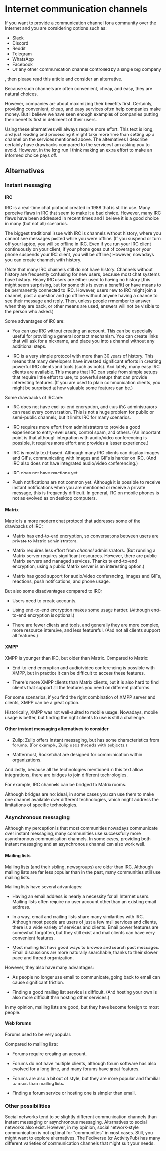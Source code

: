 # Internet communication channels

If you want to provide a communication channel for a community over the Internet and you are considering options such as:

* Slack
* Discord
* Reddit
* Telegram
* WhatsApp
* Facebook
* Or any other communication channel controlled by a single big company

, then please read this article and consider an alternative.

Because such channels are often convenient, cheap, and easy, they are natural choices.

However, companies are about maximizing their benefits first.
Certainly, providing convenient, cheap, and easy services often help companies make money.
But I believe we have seen enough examples of companies putting their benefits first in detriment of their users.

Using these alternatives will always require more effort.
This text is long, and just reading and processing it might take more time than setting up a channel on the services mentioned above.
The alternatives I describe certainly have drawbacks compared to the services I am asking you to avoid.
However, in the long run I think making an extra effort to make an informed choice pays off.

## Alternatives

### Instant messaging

#### IRC

IRC is a real-time chat protocol created in 1988 that is still in use.
Many perceive flaws in IRC that seem to make it a bad choice.
However, many IRC flaws have been addressed in recent times and I believe it is a good choice in many (but not all) scenarios.

The biggest traditional issue with IRC is channels without history, where you cannot see messages posted while you were offline.
(If you suspend or turn off your laptop, you will be offline in IRC.
Even if you run your IRC client continuously on your client, if your phone goes out of coverage or your phone suspends your IRC client, you will be offline.)
However, nowadays you can create channels with history.

(Note that many IRC channels still do not have history.
Channels without history are frequently confusing for new users, because most chat systems have history.
Heavy IRC users are either used to having no history [this might seem surprising, but for some this is even a benefit] or have means to be permanently connected to IRC.
However, users new to IRC might join a channel, post a question and go offline without anyone having a chance to see their message and reply.
Then, unless people remember to answer when they are back, or other means are used, answers will not be visible to the person who asked.)

Some advantages of IRC are:

* You can use IRC without creating an account.
  This can be especially useful for providing a general contact mechanism.
  You can create links that will ask for a nickname, and place you into a channel without any additional steps.

* IRC is a very simple protocol with more than 30 years of history.
  This means that many developers have invested significant efforts in creating powerful IRC clients and tools (such as bots).
  And lately, many easy IRC clients are available.
  This means that IRC can scale from simple setups that require little effort to use, to powerful setups that can provide interesting features.
  (If you are used to plain communication clients, you might be surprised at how valuable some features can be.)

Some drawbacks of IRC are:

* IRC does not have end-to-end encryption, and thus IRC administrators can read every conversation.
  This is not a huge problem for public or semi-public channels, but it limits IRC for many scenarios.

* IRC requires more effort from administrators to provide a good experience to entry-level users, control spam, and others.
  (An important point is that although integration with audio/video conferencing is possible, it requires more effort and provides a lesser experience.)

* IRC is mostly text-based.
  Although many IRC clients can display images and GIFs, communicating with images and GIFs is harder on IRC.
  (And IRC also does not have integrated audio/video conferencing.)

* IRC does not have reactions yet.

* Push notifications are not common yet.
  Although it is possible to receive instant notifications when you are mentioned or receive a private message, this is frequently difficult.
  In general, IRC on mobile phones is not as evolved as on desktop computers.

#### Matrix

Matrix is a more modern chat protocol that addresses some of the drawbacks of IRC:

* Matrix has end-to-end encryption, so conversations between users are private to Matrix administrators.

* Matrix requires less effort from *channel* administrators.
  (But running a Matrix server requires significant resources.
  However, there are public Matrix servers and managed services.
  Thanks to end-to-end encryption, using a public Matrix server is an interesting option.)

* Matrix has good support for audio/video conferencing, images and GIFs, reactions, push notifications, and phone usage.

But also some disadvantages compared to IRC:

* Users need to create accounts.

* Using end-to-end encryption makes some usage harder.
  (Although end-to-end encryption is optional.)

* There are fewer clients and tools, and generally they are more complex, more resource intensive, and less featureful.
  (And not all clients support all features.)

#### XMPP

XMPP is younger than IRC, but older than Matrix.
Compared to Matrix:

* End-to-end encryption and audio/video conferencing is possible with XMPP, but in practice it can be difficult to access these features.

* There's more XMPP clients than Matrix clients, but it is also hard to find clients that support all the features you need on different platforms.

For some scenarios, if you find the right combination of XMPP server and clients, XMPP can be a great option.

Historically, XMPP was not well-suited to mobile usage.
Nowadays, mobile usage is better, but finding the right clients to use is still a challenge.

#### Other instant messaging alternatives to consider

* Zulip: Zulip offers instant messaging, but has some characteristics from forums.
  (For example, Zulip uses threads with subjects.)

* Mattermost, Rocketchat are designed for communication within organizations.

And lastly, because all the technologies mentioned in this text allow integrations, there are bridges to join different technologies.

For example, IRC channels can be bridged to Matrix rooms.

Although bridges are not ideal, in some cases you can use them to make one channel available over different technologies, which might address the limitations of specific technologies.

### Asynchronous messaging

Although my perception is that most communities nowadays communicate over instant messaging, many communities use successfully more asynchronous communication channels.
In some cases, providing both instant messaging and an asynchronous channel can also work well.

#### Mailing lists

Mailing lists (and their sibling, newsgroups) are older than IRC.
Although mailing lists are far less popular than in the past, many communities still use mailing lists.

Mailing lists have several advantages:

* Having an email address is nearly a necessity for all Internet users.
  Mailing lists often require no user account other than an existing email address.

* In a way, email and mailing lists share many similarities with IRC.
  Although most people are users of just a few mail services and clients, there is a wide variety of services and clients.
  Email power features are somewhat forgotten, but they still exist and mail clients can have very convenient features.

* Most mailing list have good ways to browse and search past messages.
  Email discussions are more naturally searchable, thanks to their slower pace and thread organization.

However, they also have many advantages:

* As people no longer use email to communicate, going back to email can cause significant friction.

* Finding a good mailing list service is difficult.
  (And hosting your own is also more difficult than hosting other services.)

In my opinion, mailing lists are good, but they have become foreign to most people.

#### Web forums

Forums used to be very popular.

Compared to mailing lists:

* Forums require creating an account.

* Forums do not have multiple clients, although forum software has also evolved for a long time, and many forums have great features.

* Forums are also a bit out of style, but they are more popular and familiar to most than mailing lists.

* Finding a forum service or hosting one is simpler than email.

### Other possibilities

Social networks tend to be slightly different communication channels than instant messaging or asynchronous messaging.
Alternatives to social networks also exist.
However, in my opinion, social network-style communication is not optimal for "communities" in most cases.
Still, you might want to explore alternatives.
The Fediverse (or ActivityPub) has many different varieties of communication channels that might suit your needs.
